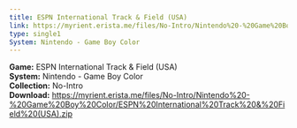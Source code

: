 ```yaml
---
title: ESPN International Track & Field (USA)
link: https://myrient.erista.me/files/No-Intro/Nintendo%20-%20Game%20Boy%20Color/ESPN%20International%20Track%20&%20Field%20(USA).zip
type: single1
System: Nintendo - Game Boy Color
---
```

<b>Game:</b> ESPN International Track & Field (USA)<br>
<b>System:</b> Nintendo - Game Boy Color<br>
<b>Collection:</b> No-Intro<br>
<b>Download:</b> https://myrient.erista.me/files/No-Intro/Nintendo%20-%20Game%20Boy%20Color/ESPN%20International%20Track%20&%20Field%20(USA).zip